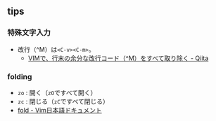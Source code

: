 tips
----

### 特殊文字入力

* 改行（^M）は`<C-v><C-m>`。
  * [VIMで、行末の余分な改行コード（^M）をすべて取り除く - Qiita](http://qiita.com/rohinomiya/items/0521cc3a12048304f8fd)

### folding

* `zo` : 開く（`zO`ですべて開く）
* `zc` : 閉じる（`zC`ですべて閉じる）
* [fold - Vim日本語ドキュメント](http://vim-jp.org/vimdoc-ja/fold.html)